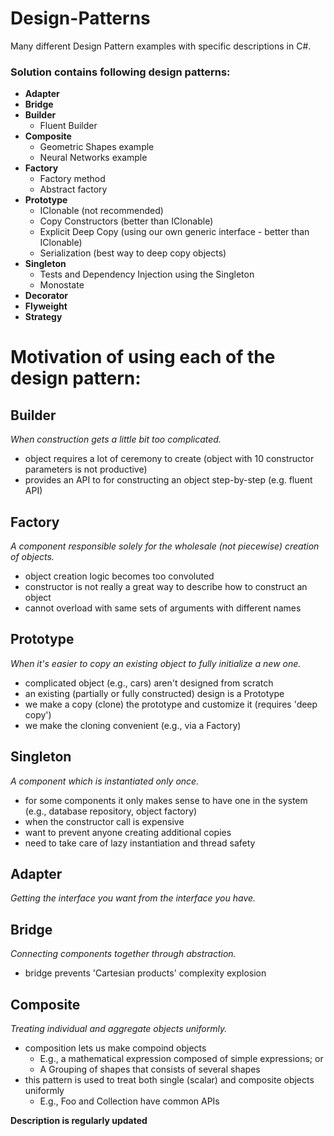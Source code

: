 # Design-Patterns
Many different Design Pattern examples with specific descriptions in C#.

### Solution contains following design patterns:
- **Adapter**
- **Bridge**
- **Builder**
  - Fluent Builder
- **Composite**
  - Geometric Shapes example
  - Neural Networks example
- **Factory**
  - Factory method
  - Abstract factory
- **Prototype**
  - IClonable (not recommended)
  - Copy Constructors (better than IClonable)
  - Explicit Deep Copy (using our own generic interface - better than IClonable)
  - Serialization (best way to deep copy objects)
- **Singleton**
  - Tests and Dependency Injection using the Singleton
  - Monostate
- **Decorator**
- **Flyweight**
- **Strategy**

# Motivation of using each of the design pattern:

## Builder
*When construction gets a little bit too complicated.*
- object requires a lot of ceremony to create (object with 10 constructor parameters is not productive)
- provides an API to for constructing an object step-by-step (e.g. fluent API)

## Factory
*A component responsible solely for the wholesale (not piecewise) creation of objects.*
- object creation logic becomes too convoluted
- constructor is not really a great way to describe how to construct an object
- cannot overload with same sets of arguments with different names

## Prototype
*When it's easier to copy an existing object to fully initialize a new one.*
- complicated object (e.g., cars) aren't designed from scratch
- an existing (partially or fully constructed) design is a Prototype
- we make a copy (clone) the prototype and customize it (requires 'deep copy')
- we make the cloning convenient (e.g., via a Factory)

## Singleton
*A component which is instantiated only once.*
- for some components it only makes sense to have one in the system (e.g., database repository, object factory)
- when the constructor call is expensive
- want to prevent anyone creating additional copies
- need to take care of lazy instantiation and thread safety

## Adapter
*Getting the interface you want from the interface you have.*

## Bridge
*Connecting components together through abstraction.*
- bridge prevents 'Cartesian products' complexity explosion

## Composite
*Treating individual and aggregate objects uniformly.*
- composition lets us make compoind objects
  - E.g., a mathematical expression composed of simple expressions; or
  - A Grouping of shapes that consists of several shapes
- this pattern is used to treat both single (scalar) and composite objects uniformly
  - E.g., Foo and Collection<Foo> have common APIs

**Description is regularly updated**
